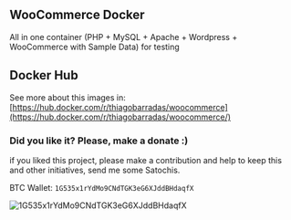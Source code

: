 ## WooCommerce Docker 

All in one container (PHP + MySQL + Apache + Wordpress + WooCommerce with Sample Data) for testing

## Docker Hub

See more about this images in:
[https://hub.docker.com/r/thiagobarradas/woocommerce](https://hub.docker.com/r/thiagobarradas/woocommerce/)

### Did you like it? Please, make a donate :)

if you liked this project, please make a contribution and help to keep this and other initiatives, send me some Satochis.

BTC Wallet: `1G535x1rYdMo9CNdTGK3eG6XJddBHdaqfX`

![1G535x1rYdMo9CNdTGK3eG6XJddBHdaqfX](https://i.imgur.com/mN7ueoE.png)
